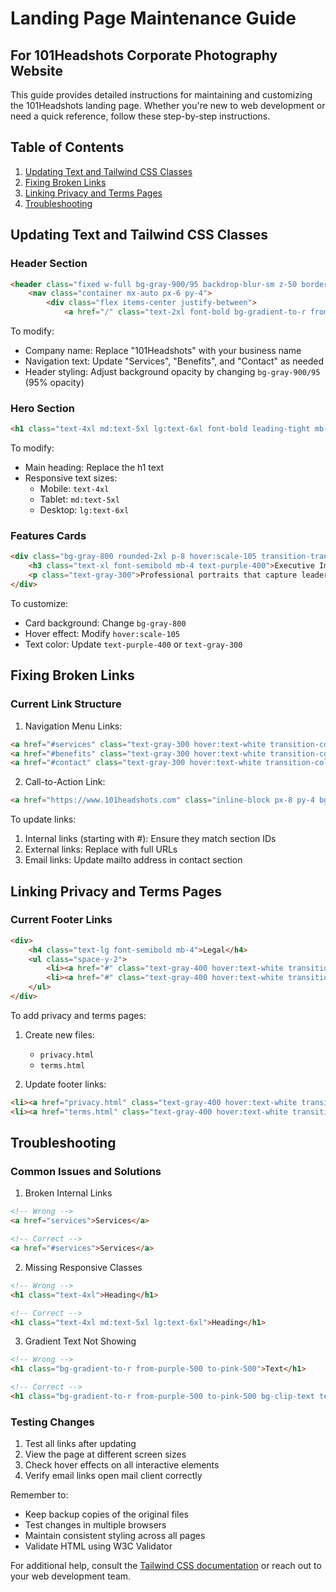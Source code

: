 # Landing Page Maintenance Guide
## For 101Headshots Corporate Photography Website

This guide provides detailed instructions for maintaining and customizing the 101Headshots landing page. Whether you're new to web development or need a quick reference, follow these step-by-step instructions.

## Table of Contents
1. [Updating Text and Tailwind CSS Classes](#updating-text-and-tailwind-css-classes)
2. [Fixing Broken Links](#fixing-broken-links)
3. [Linking Privacy and Terms Pages](#linking-privacy-and-terms-pages)
4. [Troubleshooting](#troubleshooting)

## Updating Text and Tailwind CSS Classes

### Header Section
```html
<header class="fixed w-full bg-gray-900/95 backdrop-blur-sm z-50 border-b border-gray-800">
    <nav class="container mx-auto px-6 py-4">
        <div class="flex items-center justify-between">
            <a href="/" class="text-2xl font-bold bg-gradient-to-r from-purple-500 to-pink-500 bg-clip-text text-transparent">101Headshots</a>
```
To modify:
- Company name: Replace "101Headshots" with your business name
- Navigation text: Update "Services", "Benefits", and "Contact" as needed
- Header styling: Adjust background opacity by changing `bg-gray-900/95` (95% opacity)

### Hero Section
```html
<h1 class="text-4xl md:text-5xl lg:text-6xl font-bold leading-tight mb-6 bg-gradient-to-r from-purple-500 to-pink-500 bg-clip-text text-transparent">Platte City, Missouri Corporate Headshot Photography Services</h1>
```
To modify:
- Main heading: Replace the h1 text
- Responsive text sizes:
  - Mobile: `text-4xl`
  - Tablet: `md:text-5xl`
  - Desktop: `lg:text-6xl`

### Features Cards
```html
<div class="bg-gray-800 rounded-2xl p-8 hover:scale-105 transition-transform duration-300 shadow-xl">
    <h3 class="text-xl font-semibold mb-4 text-purple-400">Executive Image</h3>
    <p class="text-gray-300">Professional portraits that capture leadership presence and authority.</p>
</div>
```
To customize:
- Card background: Change `bg-gray-800`
- Hover effect: Modify `hover:scale-105`
- Text color: Update `text-purple-400` or `text-gray-300`

## Fixing Broken Links

### Current Link Structure
1. Navigation Menu Links:
```html
<a href="#services" class="text-gray-300 hover:text-white transition-colors duration-300">Services</a>
<a href="#benefits" class="text-gray-300 hover:text-white transition-colors duration-300">Benefits</a>
<a href="#contact" class="text-gray-300 hover:text-white transition-colors duration-300">Contact</a>
```

2. Call-to-Action Link:
```html
<a href="https://www.101headshots.com" class="inline-block px-8 py-4 bg-gradient-to-r from-purple-600 to-pink-600 rounded-full">Book Your Session</a>
```

To update links:
1. Internal links (starting with #): Ensure they match section IDs
2. External links: Replace with full URLs
3. Email links: Update mailto address in contact section

## Linking Privacy and Terms Pages

### Current Footer Links
```html
<div>
    <h4 class="text-lg font-semibold mb-4">Legal</h4>
    <ul class="space-y-2">
        <li><a href="#" class="text-gray-400 hover:text-white transition-colors duration-300">Privacy Policy</a></li>
        <li><a href="#" class="text-gray-400 hover:text-white transition-colors duration-300">Terms of Service</a></li>
    </ul>
</div>
```

To add privacy and terms pages:
1. Create new files:
   - `privacy.html`
   - `terms.html`

2. Update footer links:
```html
<li><a href="privacy.html" class="text-gray-400 hover:text-white transition-colors duration-300">Privacy Policy</a></li>
<li><a href="terms.html" class="text-gray-400 hover:text-white transition-colors duration-300">Terms of Service</a></li>
```

## Troubleshooting

### Common Issues and Solutions

1. Broken Internal Links
```html
<!-- Wrong -->
<a href="services">Services</a>

<!-- Correct -->
<a href="#services">Services</a>
```

2. Missing Responsive Classes
```html
<!-- Wrong -->
<h1 class="text-4xl">Heading</h1>

<!-- Correct -->
<h1 class="text-4xl md:text-5xl lg:text-6xl">Heading</h1>
```

3. Gradient Text Not Showing
```html
<!-- Wrong -->
<h1 class="bg-gradient-to-r from-purple-500 to-pink-500">Text</h1>

<!-- Correct -->
<h1 class="bg-gradient-to-r from-purple-500 to-pink-500 bg-clip-text text-transparent">Text</h1>
```

### Testing Changes
1. Test all links after updating
2. View the page at different screen sizes
3. Check hover effects on all interactive elements
4. Verify email links open mail client correctly

Remember to:
- Keep backup copies of the original files
- Test changes in multiple browsers
- Maintain consistent styling across all pages
- Validate HTML using W3C Validator

For additional help, consult the [Tailwind CSS documentation](https://tailwindcss.com/docs) or reach out to your web development team.